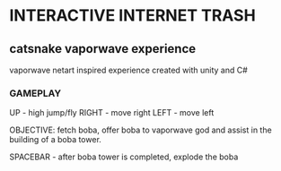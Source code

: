 # INTERACTIVE INTERNET TRASH
## catsnake vaporwave experience
vaporwave netart inspired experience created with unity and C#

### GAMEPLAY
UP - high jump/fly
RIGHT - move right
LEFT - move left

OBJECTIVE: fetch boba, offer boba to vaporwave god and assist in the building of a boba tower.

SPACEBAR - after boba tower is completed, explode the boba
